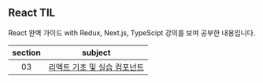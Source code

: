 ## React TIL

React 완벽 가이드 with Redux, Next.js, TypeScipt 강의를 보며 공부한 내용입니다.

| section |                                          subject                                           |
| :-----: | :----------------------------------------------------------------------------------------: |
|   03    | [리액트 기초 및 실습 컴포넌트](https://github.com/rlorxl/react-study/tree/main/practice01) |
